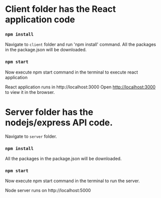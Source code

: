 
# Client folder has the React application code

### `npm install` 
Navigate to `client` folder and run 'npm install' command.
All the packages in the package.json will be downloaded.

### `npm start`
Now execute npm start command in the terminal to execute react application

React application runs in  http://localhost:3000
Open [http://localhost:3000](http://localhost:3000) to view it in the browser.



# Server folder has the nodejs/express API code.

Navigate to `server` folder.

### `npm install`
All the packages in the package.json will be downloaded.

### `npm start`
Now execute npm start command in the terminal to run the server. 

Node server runs on http://localhost:5000

